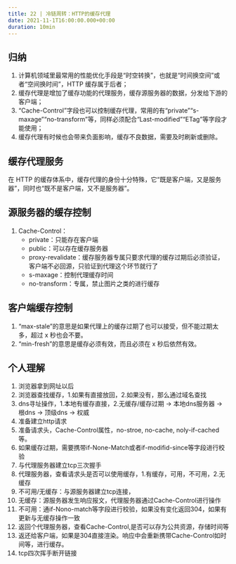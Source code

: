 ```yaml
---
title: 22 | 冷链周转：HTTP的缓存代理
date: 2021-11-1T16:00:00.000+00:00
duration: 10min
---
```


## 归纳

1. 计算机领域里最常用的性能优化手段是“时空转换”，也就是“时间换空间”或者“空间换时间”，HTTP 缓存属于后者；
2. 缓存代理是增加了缓存功能的代理服务，缓存源服务器的数据，分发给下游的客户端；
3. “Cache-Control”字段也可以控制缓存代理，常用的有“private”“s-maxage”“no-transform”等，同样必须配合“Last-modified”“ETag”等字段才能使用；
4. 缓存代理有时候也会带来负面影响，缓存不良数据，需要及时刷新或删除。

## 缓存代理服务

在 HTTP 的缓存体系中，缓存代理的身份十分特殊，它“既是客户端，又是服务器”，同时也“既不是客户端，又不是服务器”。

## 源服务器的缓存控制

1. Cache-Control：
   - private：只能存在客户端
   - public：可以存在缓存服务器
   - proxy-revalidate：缓存服务器专属只要求代理的缓存过期后必须验证，客户端不必回源，只验证到代理这个环节就行了
   - s-maxage：控制代理缓存时间
   - no-transform：专属，禁止图片之类的进行缓存

## 客户端缓存控制

1. “max-stale”的意思是如果代理上的缓存过期了也可以接受，但不能过期太多，超过 x 秒也会不要。
2. “min-fresh”的意思是缓存必须有效，而且必须在 x 秒后依然有效。

## 个人理解

1. 浏览器拿到网址以后
2. 浏览器查找缓存，1.如果有直接放回，2.如果没有，那么通过域名查找
3. dns寻址操作，1.本地有缓存直接，2.无缓存/缓存过期 -> 本地dns服务器 -> 根dns -> 顶级dns -> 权威 
4. 准备建立http请求
5. 准备请求头，Cache-Control属性，no-stroe, no-cache, noly-if-cached等。
6. 如果缓存过期，需要携带if-None-Match或者if-modifid-since等字段进行校验
7. 与代理服务器建立tcp三次握手
8. 代理服务器，查看请求头是否可以使用缓存，1.有缓存，可用，不可用，2.无缓存
9. 不可用/无缓存：与源服务器建立tcp连接，
10. 无缓存：源服务器发生响应报文，代理服务器通过Cache-Control进行操作
11. 不可用：通if-Nono-match等字段进行校验，如果没有变化返回304，如果有更新与无缓存操作一致
12. 返回个代理服务器，查看Cache-Control,是否可以存为公共资源，存储时间等
13. 返还给客户端，如果是304直接渲染。响应中会重新携带Cache-Control如时间等，进行缓存。
14. tcp四次挥手断开链接